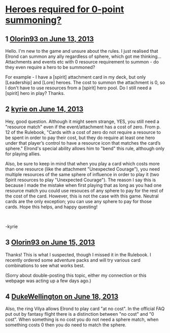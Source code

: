 # [Heroes required for 0-point summoning?](https://community.fantasyflightgames.com/topic/85068-heroes-required-for-0-point-summoning/)

## 1 [Olorin93 on June 13, 2013](https://community.fantasyflightgames.com/topic/85068-heroes-required-for-0-point-summoning/?do=findComment&comment=803428)

Hello. I'm new to the game and unsure about the rules. I just realised that Elrond can summon any ally regardless of sphere, which got me thinking… Attachments and events etc with 0 resource requirement to summon - do they even require a hero to be summoned?

For example - I have a [spirit] attachment card in my deck, but only [Leadership] and [Lore] heroes. The cost to summon the attachment is 0, so I don't have to use resources from a [spirit] hero pool. Do I still need a [spirit] hero in play? Thanks.

## 2 [kyrie on June 14, 2013](https://community.fantasyflightgames.com/topic/85068-heroes-required-for-0-point-summoning/?do=findComment&comment=803662)

Hey, good question. Although it might seem strange, YES, you still need a "resource match" even if the event/attachment has a cost of zero. From p. 12 of the Rulebook, "Cards with a cost of zero do not require a resource to be spent in order to pay their cost, but they do require at least one hero under that player’s control to have a resource icon that matches the card’s sphere." Elrond's special ability allows him to "bend" this rule, although only for playing allies.

Also, be sure to keep in mind that when you play a card which costs more than one resource (like the attachment "Unexpected Courage"), you need multiple resources of the same sphere of influence in order to play it (two Spirit resources to play "Unexpected Courage"). The reason I say this is because I made the mistake when first playing that as long as you had one resource match you could use resouces of any sphere to pay for the rest of the cost of the card. However, this is not the case with this game. Neutral cards are the only exception; you can use any sphere to pay for those cards. Hope this helps, and happy questing!

 

-kyrie

## 3 [Olorin93 on June 15, 2013](https://community.fantasyflightgames.com/topic/85068-heroes-required-for-0-point-summoning/?do=findComment&comment=803823)

Thanks! This is what I suspected, though I missed it in the Rulebook. I recently ordered some adventure packs and will try various card combinations to see what works best.

(Sorry about double-posting this topic, either my connection or this webpage was acting up a few days ago.)

## 4 [DukeWellington on June 18, 2013](https://community.fantasyflightgames.com/topic/85068-heroes-required-for-0-point-summoning/?do=findComment&comment=804571)

Also, the ring Vilya allows Elrond to play card "at no cost". In the official FAQ put out by fantasy flight there is a distinction between "no cost" and "0 cost". When something is no cost you do not need a sphere match, when something costs 0 then you do need to match the sphere.

